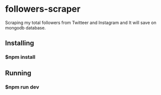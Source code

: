 # followers-scraper
Scraping my total followers from Twitteer and Instagram and It will save on mongodb database.

## Installing

### $npm install 

## Running 

### $npm run dev